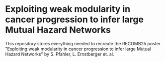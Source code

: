 # Exploiting weak modularity in cancer progression to infer large Mutual Hazard Networks

This repository stores everything needed to recreate the RECOMB25 poster "Exploiting weak modularity in cancer progression to infer large Mutual Hazard Networks" by S. Pfahler, L. Ernstberger et. al.
